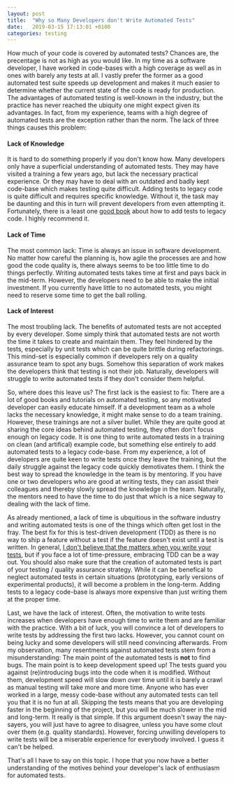 ```yaml
---
layout: post
title:  "Why so Many Developers don't Write Automated Tests"
date:   2019-03-15 17:13:01 +0100
categories: testing
---
```

How much of your code is covered by automated tests? Chances are, the precentage is not as high as you would like. In my time as a software developer, I have worked in code-bases with a high coverage as well as in ones with barely any tests at all. I vastly prefer the former as a good automated test suite speeds up development and makes it much easier to determine whether the current state of the code is ready for production. The advantages of automated testing is well-known in the industry, but the practice has never reached the ubiquity one might expect given its advantages. In fact, from my experience, teams with a high degree of automated tests are the exception rather than the norm. The lack of three things causes this problem:

#### Lack of Knowledge
It is hard to do something properly if you don't know how. Many developers only have a superficial understanding of automated tests. They may have visited a training a few years ago, but lack the necessary practical experience. Or they may have to deal with an outdated and badly kept code-base which makes testing quite difficult. Adding tests to legacy code is quite difficult and requires specific knowledge. Without it, the task may be daunting and this in turn will prevent developers from even attempting it. Fortunately, there is a least one [good book](https://www.goodreads.com/book/show/44919.Working_Effectively_with_Legacy_Code) about how to add tests to legacy code. I highly recommend it.

#### Lack of Time
The most common lack: Time is always an issue in software development. No matter how careful the planning is, how agile the processes are and how good the code quality is, there always seems to be too little time to do things perfectly. Writing automated tests takes time at first and pays back in the mid-term. However, the developers need to be able to make the initial investment. If you currently have little to no automated tests, you might need to reserve some time to get the ball rolling.

#### Lack of Interest
The most troubling lack. The benefits of automated tests are not accepted by every developer. Some simply think that automated tests are not worth the time it takes to create and maintain them. They feel hindered by the tests, especially by unit tests which can be quite brittle during refactorings. This mind-set is especially common if developers rely on a quality assurance team to spot any bugs. Somehow this separation of work makes the developers think that testing is not their job. Naturally, developers will struggle to write automated tests if they don't consider them helpful.

So, where does this leave us? The first lack is the easiest to fix: There are a lot of good books and tutorials on automated testing, so any motivated developer can easily educate himself. If a development team as a whole lacks the necessary knowledge, it might make sense to do a team training. However, these trainings are not a silver bullet. While they are quite good at sharing the core ideas behind automated testing, they often don't focus enough on legacy code. It is one thing to write automated tests in a training on clean (and artifical) example code, but something else entirely to add automated tests to a legacy code-base. From my experience, a lot of developers are quite keen to write tests once they leave the training, but the daily struggle against the legacy code quickly demotivates them. I think the best way to spread the knowledge in the team is by mentoring. If you have one or two developers who are good at writing tests, they can assist their colleagues and thereby slowly spread the knowledge in the team. Naturally, the mentors need to have the time to do just that which is a nice segway to dealing with the lack of time.

As already mentioned, a lack of time is ubquitious in the software industry and writing automated tests is one of the things which often get lost in the fray. The best fix for this is test-driven development (TDD) as there is no way to ship a feature without a test if the feature doesn't exist until a test is written. In general, [I don't believe that the matters when you write your tests](https://thinkingsideways.net/testing/2019/03/15/tdd.html), but if you face a lot of time-pressure, embracing TDD can be a way out. You should also make sure that the creation of automated tests is part of your testing / quality assurance strategy. While it can be benefical to neglect automated tests in certain situations (prototyping, early versions of experimental products), it will become a problem in the long-term. Adding tests to a legacy code-base is always more expensive than just writing them at the proper time.

Last, we have the lack of interest. Often, the motivation to write tests increases when developers have enough time to write them and are familiar with the practice. With a bit of luck, you will convince a lot of developers to write tests by addressing the first two lacks. However, you cannot count on being lucky and some developers will still need convincing afterwards. From my observation, many resentments against automated tests stem from a misunderstanding: The main point of the automated tests is **not** to find bugs. The main point is to keep development speed up! The tests guard you against (re)introducing bugs into the code when it is modified. Without them, development speed will slow down over time until it is barely a crawl as manual testing will take more and more time. Anyone who has ever worked in a large, messy code-base without any automated tests can tell you that it is no fun at all. Skipping the tests means that you are developing faster in the beginning of the project, but you will be much slower in the mid and long-term. It really is that simple. If this argument doesn't sway the nay-sayers, you will just have to agree to disagree, unless you have some clout over them (e.g. quality standards). However, forcing unwilling developers to write tests will be a miserable experience for everybody involved. I guess it can't be helped. 

That's all I have to say on this topic. I hope that you now have a better understanding of the motives behind your developer's lack of enthusiasm for automated tests.